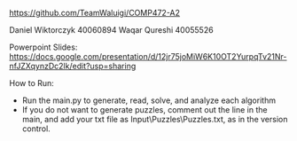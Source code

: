 https://github.com/TeamWaluigi/COMP472-A2

Daniel Wiktorczyk 40060894
Waqar Qureshi 40055526

Powerpoint Slides: 
https://docs.google.com/presentation/d/12jr75joMiW6K10OT2YurpqTv21Nr-nfJZXqynzDc2lk/edit?usp=sharing

How to Run: 
- Run the main.py to generate, read, solve, and analyze each algorithm
- If you do not want to generate puzzles, comment out the line in the main, and add your txt file as Input\Puzzles\Puzzles.txt, as in the version control. 
